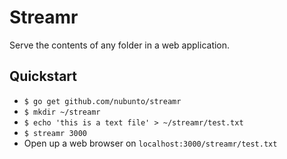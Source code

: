 # Streamr

Serve the contents of any folder in a web application.

## Quickstart

  - `$ go get github.com/nubunto/streamr`
  - `$ mkdir ~/streamr`
  - `$ echo 'this is a text file' > ~/streamr/test.txt`
  - `$ streamr 3000`
  - Open up a web browser on `localhost:3000/streamr/test.txt`

